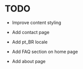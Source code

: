 # TODO

- Improve content styling
- Add contact page
- Add pt_BR locale

- Add FAQ section on home page

- Add about page

